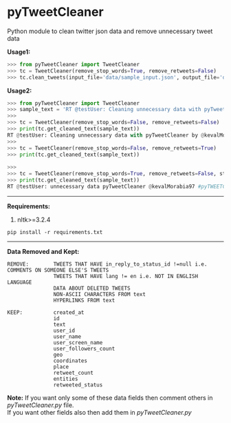 # pyTweetCleaner
Python module to clean twitter json data and remove unnecessary tweet data

**Usage1:**
```python
>>> from pyTweetCleaner import TweetCleaner
>>> tc = TweetCleaner(remove_stop_words=True, remove_retweets=False)
>>> tc.clean_tweets(input_file='data/sample_input.json', output_file='data/sample_output.json')
```

**Usage2:**
```python
>>> from pyTweetCleaner import TweetCleaner
>>> sample_text = 'RT @testUser: Cleaning unnecessary data with pyTweetCleaner by @kevalMorabia97. #pyTWEETCleaner, Check it out at https:\/\/github.com\/kevalmorabia97\/pyTweetCleaner and star the repo! '
>>>
>>> tc = TweetCleaner(remove_stop_words=False, remove_retweets=False)
>>> print(tc.get_cleaned_text(sample_text))
RT @testUser: Cleaning unnecessary data with pyTweetCleaner by @kevalMorabia97 #pyTWEETCleaner Check it out at and star the repo
>>>
>>> tc = TweetCleaner(remove_stop_words=False, remove_retweets=True)
>>> print(tc.get_cleaned_text(sample_text))
 
>>>
>>> tc = TweetCleaner(remove_stop_words=True, remove_retweets=False, stopwords_file='user_stopwords.txt')
>>> print(tc.get_cleaned_text(sample_text))
RT @testUser: unnecessary data pyTweetCleaner @kevalMorabia97 #pyTWEETCleaner Check star repo

```


<hr>

**Requirements:**
1. nltk>=3.2.4
```
pip install -r requirements.txt
```

<hr>

**Data Removed and Kept:**
```
REMOVE:        TWEETS THAT HAVE in_reply_to_status_id !=null i.e. COMMENTS ON SOMEONE ELSE'S TWEETS
               TWEETS THAT HAVE lang != en i.e. NOT IN ENGLISH LANGUAGE
               DATA ABOUT DELETED TWEETS
               NON-ASCII CHARACTERS FROM text
               HYPERLINKS FROM text
  
KEEP:          created_at
               id
               text
               user_id
               user_name
               user_screen_name
               user_followers_count
               geo
               coordinates
               place
               retweet_count
               entities
               retweeted_status
```

**Note:** If you want only some of these data fields then comment others in _pyTweetCleaner.py_ file.
<br>If you want other fields also then add them in _pyTweetCleaner.py_ 
